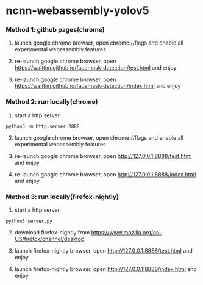 # ncnn-webassembly-yolov5

### Method 1: github pages(chrome)

1. launch google chrome browser, open chrome://flags and enable all experimental webassembly features

2. re-launch google chrome browser, open https://waittim.github.io/facemask-detection/test.html and enjoy

3. re-launch google chrome browser, open https://waittim.github.io/facemask-detection/index.html and enjoy

### Method 2: run locally(chrome)

1. start a http server
```
python3 -m http.server 8888
```

2. launch google chrome browser, open chrome://flags and enable all experimental webassembly features

3. re-launch google chrome browser, open http://127.0.0.1:8888/test.html and enjoy

4. re-launch google chrome browser, open http://127.0.0.1:8888/index.html and enjoy

### Method 3: run locally(firefox-nightly)

1. start a http server
```
python3 server.py
```

2. download firefox-nightly from https://www.mozilla.org/en-US/firefox/channel/desktop

3. launch firefox-nightly browser, open http://127.0.0.1:8888/test.html and enjoy

4. launch firefox-nightly browser, open http://127.0.0.1:8888/index.html and enjoy
